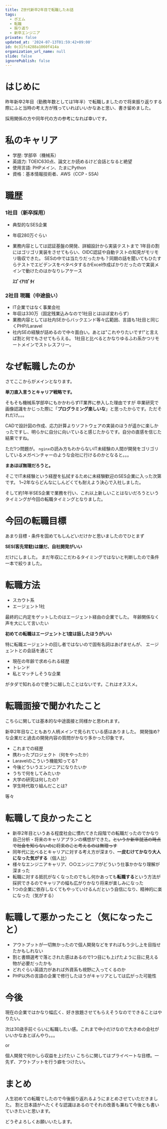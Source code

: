```yaml
---
title: Z世代新卒2年目で転職したお話
tags:
  - ポエム
  - 転職
  - 振り返り
  - 新卒エンジニア
private: false
updated_at: '2024-07-13T01:59:42+09:00'
id: 0c31fc4288a1060f414a
organization_url_name: null
slide: false
ignorePublish: false
---
```

# はじめに
昨年新卒2年目（勤務年数としては1年半）で転職しましたので将来振り返りする際にふと当時の考え方が残っていればいいかなあと思い、書き留めました。

採用関係の方や同年代の方の参考になれば幸いです。

# 私のキャリア
* 学歴: 学部卒（機械系）
* 英語力: TOEIC630点、論文とか読めるけど会話となると絶望
* 使用言語: PHPメイン、たまにPython
* 資格：基本情報技術者、AWS（CCP・SSA)

# 職歴

### 1社目（新卒採用）
* 典型的なSES企業
* 年収280万ぐらい 
* 業務内容としては認証基盤の開発、詳細設計から実装テストまで
1年目の割にはゴリゴリ実装をさせてもらい、OIDC認証や自動テストの知見がモリモリ吸収できた。
SESの中では当たりだったかも？同期の話を聞いてもひたすらテストでエビデンスをペタペタするかExcel作成ばかりだったので実装メインで動けたのはかなりレアケース

    **ｽｺﾞｲｱﾘｶﾞﾀｲ**

### 2社目 現職（中途扱い）
* IT企業ではなく事業会社
* 年収は330万（固定残業込みなので1社目とはほぼ変わらず）
* 業務内容としては社内SEからバックエンド等々広範囲、言語も1社目と同じくPHP/Laravel
* 社内SEの経験が詰めるので中々面白い。あとは"これやりたいです!"と言えば割と何でもさせてもらえる。
1社目と比べるとかなりゆるふわ系かつリモートメインでストレスフリー。

# なぜ転職したのか
さてここからがメインとなります。

**単刀直入言うとキャリア戦略です。**

そもそも機械系学部卒にもかかわらずIT業界に参入した理由ですが
卒業研究で画像認識をかじった際に「**プログラミング楽しいな**」と思ったからです。ただそれだけ。。。

CADで設計図の作成、応力計算よりソフトウェアの実装のほうが遥かに楽しかったですし、明らかに自分に向いていると感じたからです。自分の直感を信じた結果ですね。

ただ1つ問題が。
```nginx```の読み方もわからないIT未経験の人間が開発をゴリゴリしているメガベンチャーのような会社に行けるのかとなると。。。

**まあほぼ無理だろうと。**

そこでIT未経験という経歴を払拭するために未経験歓迎のSES企業に入った次第です。
1~2年ならどんなにしんどくても耐えよう決心で入社しました。

そして約1年半SES企業で業務を行い、これ以上新しいことはないだろうというタイミングが今回の転職タイミングとなりました。

# 今回の転職目標
あまり目標・条件を固めてもしんどいだけかと思いましたのでひとまず

**SES(客先常駐)は嫌だ、自社開発がいい**

だけにしました。
まだ年収にこだわるタイミングではないと判断したので条件一本で絞りました。

# 転職方法

* スカウト系
* エージェント1社

最終的に内定をゲットしたのはエージェント経由の企業でした。
年齢関係なく声を大にして言いたい

**初めての転職はエージェントと1度は話したほうがいい**

特に転職エージェントの回し者ではないので固有名詞はあげませんが、
エージェントとの会話を通じて
* 現在の年齢で求められる経歴
* トレンド
* 私とマッチしそうな企業

がタダで知れるので使うに越したことはないです。これはオススメ。

# 転職面接で聞かれたこと

こちらに関しては基本的な中途面接と同様かと思われます。

新卒2年目なこともあり人柄メインで見られている感はありました。
開発強め?な企業だと過去の開発内容の質問がかなり多かった印象です。

* これまでの経歴
* 携わったプロジェクト（何をやったか）
* Laravelのこういう機能知ってる?
* 今後どういうエンジニアになりたいか
* うちで何をしてみたいか
* 大学の研究は何したの?
* 学生時代取り組んだことは?

等々

# 転職して良かったこと
* 新卒2年目というある程度社会に慣れてきた段階での転職だったのでかなり自己分析・将来のキャリアプランの構想ができた。~~というか新卒就活の時点で社会を知らないのに将来のこと考えるのは無理っす~~
* 同年代に比べるとキャリアに対する考え方が深まり、**一皮むけてかなり大人になった気がする**（個人比）
* 様々なエンジニアキャリア、○○エンジニアがどういう仕事かかなり理解が深まった
* 転職に対する抵抗がなくなったのでもし何かあっても**転職する**という方法が採択できるのでキャリアの幅も広がりかなり将来が楽しみになった
* 1つの企業に依存しなくてもやっていけるんだという自信になり、精神的に楽になった（気がする）

# 転職して悪かったこと（気になったこと）
* アウトプットが一切無かったので個人開発などをすればもう少し上を目指せたかもしれない
* 割と書類選考で落とされた感はあるので1つ目にも上げたように目に見える物が必要だったかも
* どれぐらい英語力があれば外資系も視野に入ってくるのか
* PHP以外の言語の企業で修行したほうがキャリアとしては広がった可能性

# 今後
現在の企業ではかなり幅広く、好き放題させてもらえそうなのでできることはやりたい。

次は30歳手前ぐらいに転職したい感。これまで中小だけなので大きめの会社がいいかなあとぼんやり。。。

or

個人開発で何かしら収益を上げたい
こちらに関してはプライベートな目標。一先ず、アウトプットを行う癖をつけたい。

# まとめ
人生初めての転職でしたので今後振り返れるようにまとめさせていただきました。
割と日本語がへたくそな認識はあるのでそれの改善も兼ねて今後とも書いていきたいと思います。

どうぞよろしくお願いいたします。
